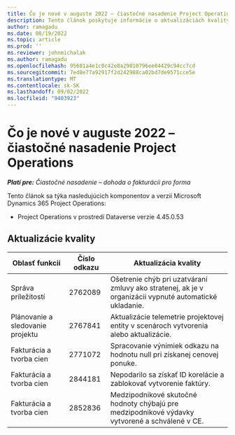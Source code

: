 ```yaml
---
title: Čo je nové v auguste 2022 – čiastočné nasadenie Project Operations
description: Tento článok poskytuje informácie o aktualizáciách kvality, ktoré sú k dispozícii vo vydaní nasadenia Microsoft Dynamics 365 Project Operations lite z augusta 2022.
author: ramagadu
ms.date: 08/19/2022
ms.topic: article
ms.prod: ''
ms.reviewer: johnmichalak
ms.author: ramagadu
ms.openlocfilehash: 95681a4e1c0c42e8a29810796ee84429c94cc7cd
ms.sourcegitcommit: 7ed8e77a92917f2d242988ca02bd7de9571cce5e
ms.translationtype: MT
ms.contentlocale: sk-SK
ms.lasthandoff: 09/02/2022
ms.locfileid: "9403923"
---
```

# <a name="whats-new-august-2022---project-operations-lite-deployment"></a>Čo je nové v auguste 2022 – čiastočné nasadenie Project Operations

_**Platí pre:** Čiastočné nasadenie – dohoda o fakturácii pro forma_

Tento článok sa týka nasledujúcich komponentov a verzií Microsoft Dynamics 365 Project Operations:

- Project Operations v prostredí Dataverse verzie 4.45.0.53

## <a name="quality-updates"></a>Aktualizácie kvality

| Oblasť funkcií | Číslo odkazu | Aktualizácia kvality |
| --- | --- | --- |
| Správa príležitostí | 2762089 | Ošetrenie chýb pri uzatváraní zmluvy ako stratenej, ak je v organizácii vypnuté automatické ukladanie.|
|Plánovanie a sledovanie projektu | 2767841 | Aktualizácie telemetrie projektovej entity v scenároch vytvorenia alebo aktualizácie.|
|Fakturácia a tvorba cien | 2771072 | Spracovanie výnimiek odkazu na hodnotu null pri získanej cenovej ponuke.|
|Fakturácia a tvorba cien | 2844181 |Nepodarilo sa získať ID korelácie a zablokovať vytvorenie faktúry.|
|Fakturácia a tvorba cien | 2852836 | Medzipodnikové skutočné hodnoty chýbajú pre medzipodnikové výdavky vytvorené a schválené v CE.|
